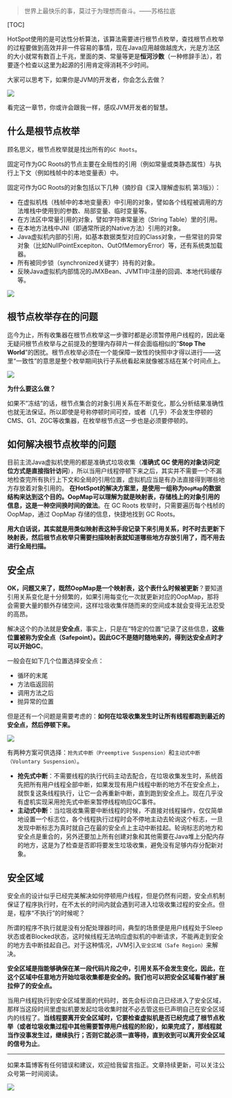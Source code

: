 > 世界上最快乐的事，莫过于为理想而奋斗。——苏格拉底

[TOC]

HotSpot使用的是可达性分析算法，该算法需要进行根节点枚举，查找根节点枚举的过程要做到高效并非一件容易的事情，现在Java应用越做越庞大，光是方法区的大小就常有数百上千兆，里面的类、常量等更是**恒河沙数**（一种修辞手法），若要逐个检查以这里为起源的引用肯定得消耗不少时间。

大家可以思考下，如果你是JVM的开发者，你会怎么去做？

![](https://mmbiz.qpic.cn/mmbiz_jpg/jC8rtGdWScPeYWz4ibOQDZE50x2UUm1Eo9y8WFqqzuLdRrG51GDgbUsV2mHBcJfgj9EOdvjolX91sULQE0bZDEA/0?wx_fmt=jpeg)

看完这一章节，你或许会跟我一样，感叹JVM开发者的智慧。

## 什么是根节点枚举

顾名思义，根节点枚举就是找出所有的`GC Roots`。

固定可作为GC Roots的节点主要在全局性的引用（例如常量或类静态属性）与执行上下文（例如栈帧中的本地变量表）中。

固定可作为GC Roots的对象包括以下几种（摘抄自《深入理解虚拟机 第3版》）：

- 在虚拟机栈（栈帧中的本地变量表）中引用的对象，譬如各个线程被调用的方法堆栈中使用到的参数、局部变量、临时变量等。
- 在方法区中常量引用的对象，譬如字符串常量池（String Table）里的引用。
- 在本地方法栈中JNI（即通常所说的Native方法）引用的对象。
- Java虚拟机内部的引用，如基本数据类型对应的Class对象，一些常驻的异常对象（比如NullPointExcepiton、OutOfMemoryError）等，还有系统类加载器。
- 所有被同步锁（synchronized关键字）持有的对象。
- 反映Java虚拟机内部情况的JMXBean、JVMTI中注册的回调、本地代码缓存等。

![](https://mmbiz.qpic.cn/mmbiz_jpg/jC8rtGdWScPeYWz4ibOQDZE50x2UUm1EoAj17U0XZ6qiaPx4Zr8BCgGJ7homLJRgJF1LjTmMdiaBiatO9Te7ZWibzWg/0?wx_fmt=jpeg)

## 根节点枚举存在的问题

迄今为止，所有收集器在根节点枚举这一步骤时都是必须暂停用户线程的，因此毫无疑问根节点枚举与之前提及的整理内存碎片一样会面临相似的“**Stop The World**”的困扰。根节点枚举必须在一个能保障一致性的快照中才得以进行——这里“一致性”的意思是整个枚举期间执行子系统看起来就像被冻结在某个时间点上。

![](https://mmbiz.qpic.cn/mmbiz_jpg/jC8rtGdWScPeYWz4ibOQDZE50x2UUm1EoNWsWt93IibJXEBmjI2ka55LWXmpggonMGcCiaptWMvucgy8uruAIqTKQ/0?wx_fmt=jpeg)

**为什么要这么做？**

如果不”冻结”的话，根节点集合的对象引用关系在不断变化，那么分析结果准确性也就无法保证。所以即使是号称停顿时间可控，或者（几乎）不会发生停顿的CMS、G1、ZGC等收集器，在枚举根节点这一步也是必须要停顿的。

## 如何解决根节点枚举的问题

目前主流Java虚拟机使用的都是准确式垃圾收集（**准确式 GC 使用的对象访问定位方式是直接指针访问**），所以当用户线程停顿下来之后，其实并不需要一个不漏地检查完所有执行上下文和全局的引用位置，虚拟机应当是有办法直接得到哪些地方存放着对象引用的。
**在HotSpot的解决方案里，是使用一组称为`OopMap`的数据结构来达到这个目的。OopMap可以理解为就是映射表，存储栈上的对象引用的信息，这是一种空间换时间的做法**。在 GC Roots 枚举时，只需要遍历每个栈桢的 OopMap，通过 OopMap 存储的信息，快捷地找到 GC Roots。

**用大白话说，其实就是用类似映射表这种手段记录下来引用关系，时不时去更新下映射表，然后根节点枚举只需要扫描映射表就知道哪些地方存放引用了，而不用去进行全局扫描。**

## 安全点

**OK，问题又来了，既然OopMap是一个映射表，这个表什么时候被更新**？要知道引用关系变化是十分频繁的，如果引用每变化一次就更新对应的OopMap，那将会需要大量的额外存储空间，这样垃圾收集伴随而来的空间成本就会变得无法忍受的高昂。

解决这个的办法就是**安全点**，事实上，只是在“特定的位置”记录了这些信息，**这些位置被称为安全点（Safepoint）。因此GC不是随时随地来的，得到达安全点时才可以开始GC**。

一般会在如下几个位置选择安全点：

- 循环的末尾
- 方法临返回前
- 调用方法之后
- 抛异常的位置

但是还有一个问题是需要考虑的：**如何在垃圾收集发生时让所有线程都跑到最近的安全点，然后停顿下来。**

![](https://mmbiz.qpic.cn/mmbiz_jpg/jC8rtGdWScPeYWz4ibOQDZE50x2UUm1EoW5K6fcmf95qeIOVVwbT5Rr3t2kbaPWeMFBiaBpMbhdtygA5icnSoDhew/0?wx_fmt=jpeg)


有两种方案可供选择：`抢先式中断（Preemptive Suspension）`和`主动式中断（Voluntary Suspension）`。

- **抢先式中断**：不需要线程的执行代码主动去配合，在垃圾收集发生时，系统首先把所有用户线程全部中断，如果发现有用户线程中断的地方不在安全点上，就恢复这条线程执行，让它一会再重新中断，直到跑到安全点上。现在几乎没有虚机实现采用抢先式中断来暂停线程响应GC事件。
- **主动式中断**：当垃圾收集需要中断线程的时候，不直接对线程操作，仅仅简单地设置一个标志位，各个线程执行过程时会不停地主动去轮询这个标志，一旦发现中断标志为真时就自己在最的安全点上主动中断挂起。轮询标志的地方和安全点是重合的，另外还要加上所有创建对象和其他需要在Java堆上分配内存的地方，这是为了检查是否即将要发生垃圾收集，避免没有足够内存分配新对象。

## 安全区域

安全点的设计似乎已经完美解决如何停顿用户线程，但是仍然有问题，安全点机制保证了程序执行时，在不太长的时间内就会遇到可进入垃圾收集过程的安全点。但是，程序“不执行”的时候呢？

所谓的程序不执行就是没有分配处理器时间，典型的场景便是用户线程处于Sleep状态或者Blocked状态，这时候线程无法响应虚拟机的中断请求，不能再走到安全的地方去中断挂起自己。对于这种情况，JVM引入`安全区域（Safe Region）`来解决。

**安全区域是指能够确保在某一段代码片段之中，引用关系不会发生变化，因此，在这个区域中任意地方开始垃圾收集都是安全的。我们也可以把安全区域看作被扩展拉伸了的安全点。**

当用户线程执行到安全区域里面的代码时，首先会标识自己已经进入了安全区域，那样当这段时间里虚拟机要发起垃圾收集时就不必去管这些已声明自己在安全区域内的线程了。**当线程要离开安全区域时，它要检查虚拟机是否已经完成了根节点枚举（或者垃圾收集过程中其他需要暂停用户线程的阶段），如果完成了，那线程就当作没事发生过，继续执行；否则它就必须一直等待，直到收到可以离开安全区域的信号为止**。

------

如果本篇博客有任何错误和建议，欢迎给我留言指正。文章持续更新，可以关注公众号第一时间阅读。 

![](https://mmbiz.qpic.cn/mmbiz_jpg/jC8rtGdWScPibyOvOuNiasKa7qicaZgo5DIcDAickDKoU6KZUmLyibpnRc6ibzTxT9WAnkfPhFcq6iamGRo2ITZlPPczA/0?wx_fmt=jpeg)
